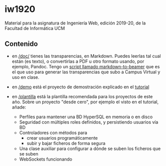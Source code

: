 # iw1920
Material para la asignatura de Ingeniería Web, edición 2019-20, de la Facultad de Informática UCM

## Contenido

* en [/doc/](https://github.com/manuel-freire/iw1920/tree/master/doc) tienes las transparencias, en Markdown. Puedes leerlas tal cual están (es texto), o convertirlas a PDF u otro formato usando, por ejemplo, Pandoc. Tengo un [script llamado markdown-to-beamer](https://github.com/manuel-freire/fdi-utils) que es el que uso para generar las transparencias que subo a Campus Virtual y uso en clase.

* en [/demo](https://github.com/manuel-freire/iw1920/tree/master/demo) está el proyecto de demostración explicado en el [tutorial](https://github.com/manuel-freire/iw1920/blob/master/doc/05-tutorial.md)

* en [/plantilla](https://github.com/manuel-freire/iw1920/tree/master/plantilla) está la plantilla recomendada para los proyectos de este año. Sobre un proyecto "desde cero", por ejemplo el visto en el tutorial, añade:

    - Perfiles para mantener una BD HyperSQL en memoria o en disco
    - Seguridad con múltiples roles definidos, y persistiendo usuarios vía BD
    - Controladores con métodos para
        * crear usuarios programáticamente
        * subir y bajar ficheros de forma segura
    - Una clase auxiliar para configurar a dónde se suben los ficheros que se suben
    - WebSockets funcionando
